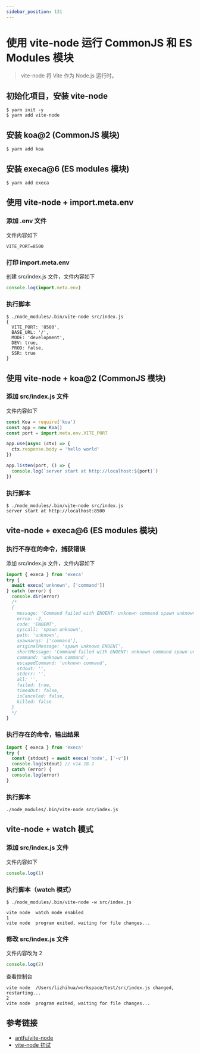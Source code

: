 ```yaml
---
sidebar_position: 131
---
```


# 使用 vite-node 运行 CommonJS 和 ES Modules 模块

> vite-node 将 Vite 作为 Node.js 运行时。

## 初始化项目，安装 vite-node

```shell
$ yarn init -y
$ yarn add vite-node
```

## 安装 koa@2 (CommonJS 模块)

```shell
$ yarn add koa
```

## 安装 execa@6 (ES modules 模块)

```shell
$ yarn add execa
```

## 使用 vite-node + import.meta.env

### 添加 .env 文件

文件内容如下

```text
VITE_PORT=8500
```

### 打印 import.meta.env

创建 src/index.js 文件，文件内容如下

```javascript
console.log(import.meta.env)
```

### 执行脚本

```shell
$ ./node_modules/.bin/vite-node src/index.js
{
  VITE_PORT: '8500',
  BASE_URL: '/',
  MODE: 'development',
  DEV: true,
  PROD: false,
  SSR: true
} 
```

## 使用 vite-node + koa@2 (CommonJS 模块)

### 添加 src/index.js 文件

文件内容如下

```javascript
const Koa = require('koa')
const app = new Koa()
const port = import.meta.env.VITE_PORT

app.use(async (ctx) => {
  ctx.response.body = 'hello world'
})

app.listen(port, () => {
  console.log(`server start at http://localhost:${port}`)
})
```

### 执行脚本

```shell
$ ./node_modules/.bin/vite-node src/index.js
server start at http://localhost:8500
```

## vite-node + execa@6 (ES modules 模块)

### 执行不存在的命令，捕获错误

添加 src/index.js 文件，文件内容如下

```javascript
import { execa } from 'execa'
try {
  await execa('unknown', ['command'])
} catch (error) {
  console.dir(error)
  /*
  {
    message: 'Command failed with ENOENT: unknown command spawn unknown ENOENT',
    errno: -2,
    code: 'ENOENT',
    syscall: 'spawn unknown',
    path: 'unknown',
    spawnargs: ['command'],
    originalMessage: 'spawn unknown ENOENT',
    shortMessage: 'Command failed with ENOENT: unknown command spawn unknown ENOENT',
    command: 'unknown command',
    escapedCommand: 'unknown command',
    stdout: '',
    stderr: '',
    all: '',
    failed: true,
    timedOut: false,
    isCanceled: false,
    killed: false
  }
  */
}
```

### 执行存在的命令，输出结果

```javascript
import { execa } from 'execa'
try {
  const {stdout} = await execa('node', ['-v'])
  console.log(stdout) // v14.18.1
} catch (error) {
  console.log(error)
}
```

### 执行脚本

```shell
./node_modules/.bin/vite-node src/index.js
```

## vite-node + watch 模式

### 添加 src/index.js 文件

文件内容如下

```javascript
console.log(1)
```

### 执行脚本（watch 模式）

```shell
$ ./node_modules/.bin/vite-node -w src/index.js

vite node  watch mode enabled
1
vite node  program exited, waiting for file changes...
```

### 修改 src/index.js 文件

文件内容改为 2

```javascript
console.log(2)
```

查看控制台

```shell
vite node  /Users/lizhihua/workspace/test/src/index.js changed, restarting...
2
vite node  program exited, waiting for file changes...
```

## 参考链接

- [antfu/vite-node](https://github.com/antfu/vite-node)
- [vite-node 初试](https://cnodejs.org/topic/616510f5fe0c514512aee3e8)
